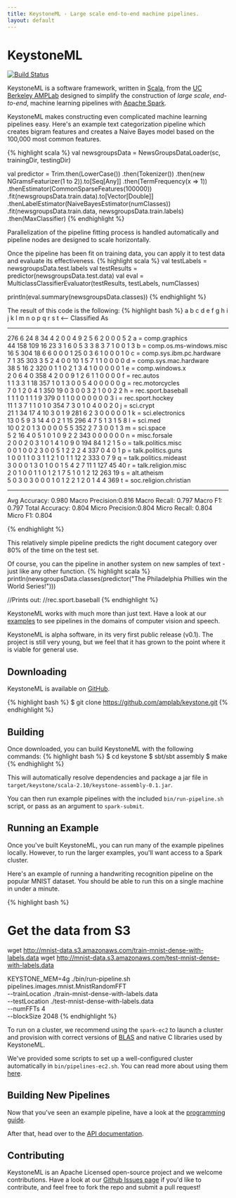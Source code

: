 ```yaml
---
title: KeystoneML - Large scale end-to-end machine pipelines.
layout: default
---
```


# KeystoneML
[![Build Status](https://amplab.cs.berkeley.edu/jenkins/job/KeystoneML/badge/icon)](https://amplab.cs.berkeley.edu/jenkins/job/KeystoneML/)

KeystoneML is a software framework, written in [Scala](http://scala-lang.org/), from the [UC Berkeley AMPLab](http://amplab.cs.berkeley.edu/) designed to simplify the construction of *large scale*, *end-to-end*, machine learning pipelines with [Apache Spark](http://spark.apache.org/).

KeystoneML makes constructing even complicated machine learning pipelines easy. Here's an example text categorization pipeline which creates bigram features and creates a Naive Bayes model based on the 100,000 most common features.

{% highlight scala %}
val newsgroupsData = NewsGroupsDataLoader(sc, trainingDir, testingDir)

val predictor = Trim.then(LowerCase())
  .then(Tokenizer())
  .then(new NGramsFeaturizer(1 to 2)).to[Seq[Any]]
  .then(TermFrequency(x => 1))
  .thenEstimator(CommonSparseFeatures(100000))
  .fit(newsgroupsData.train.data).to[Vector[Double]]
  .thenLabelEstimator(NaiveBayesEstimator(numClasses))
  .fit(newsgroupsData.train.data, newsgroupsData.train.labels)
  .then(MaxClassifier)
{% endhighlight %}

Parallelization of the pipeline fitting process is handled automatically and pipeline nodes are designed to scale horizontally.

Once the pipeline has been fit on training data, you can apply it to test data and evaluate its effectiveness.
{% highlight scala %}
val testLabels = newsgroupsData.test.labels
val testResults = predictor(newsgroupsData.test.data)
val eval = MulticlassClassifierEvaluator(testResults, testLabels, numClasses)

println(eval.summary(newsgroupsData.classes))
{% endhighlight %}

The result of this code is the following:
{% highlight bash %}
a    b    c    d    e    f    g    h    i    j    k    l    m    n    o    p    q    r    s    t    <-- Classified As             
--   --   --   --   --   --   --   --   --   --   --   --   --   --   --   --   --   --   --   --   --                            
276  6    24   8    34   4    2    0    0    4    9    2    5    6    2    0    0    0    5    2    a = comp.graphics             
44   158  109  16   23   3    1    6    0    5    3    3    8    3    7    1    0    0    1    3    b = comp.os.ms-windows.misc   
16   5    304  18   6    6    0    0    0    1    25   0    3    6    1    0    0    0    1    0    c = comp.sys.ibm.pc.hardware  
7    1    35   303  3    5    2    4    0    0    10   1    5    7    1    1    0    0    0    0    d = comp.sys.mac.hardware     
38   5    16   2    320  0    1    1    0    2    1    3    4    1    0    0    0    0    0    1    e = comp.windows.x            
2    0    6    4    0    358  4    2    0    0    9    1    2    6    1    1    0    0    0    0    f = rec.autos                 
1    1    3    3    1    18   357  1    0    1    3    0    0    5    4    0    0    0    0    0    g = rec.motorcycles           
7    0    1    2    0    4    1    350  19   0    3    0    0    3    2    1    0    0    2    2    h = rec.sport.baseball        
1    1    1    0    1    1    1    9    379  0    1    1    0    0    0    0    0    0    0    3    i = rec.sport.hockey          
11   1    3    7    1    1    0    1    0    354  7    3    0    1    0    4    0    0    2    0    j = sci.crypt                 
21   1    34   17   4    10   3    0    1    9    281  6    2    3    0    0    0    0    0    1    k = sci.electronics           
13   0    5    9    3    14   4    0    2    1    15   296  4    7    5    1    3    1    5    8    l = sci.med                   
10   0    2    0    1    3    0    0    0    0    5    5    352  2    7    3    0    0    1    3    m = sci.space                 
5    2    16   4    0    5    1    0    1    0    9    2    2    343  0    0    0    0    0    0    n = misc.forsale              
2    0    0    2    0    3    1    0    1    4    1    0    9    0    194  84   1    2    1    5    o = talk.politics.misc        
0    0    1    0    0    2    3    0    0    5    1    2    2    2    4    337  0    4    0    1    p = talk.politics.guns        
1    0    0    1    1    0    3    1    1    2    1    0    1    1    12   2    333  0    7    9    q = talk.politics.mideast     
3    0    0    0    1    3    0    1    0    0    1    5    4    2    7    11   1    127  45   40   r = talk.religion.misc        
2    0    1    0    0    1    1    0    1    2    1    7    5    1    0    1    2    12   263  19   s = alt.atheism               
5    0    3    0    3    0    0    0    1    0    1    2    2    1    2    0    1    4    4    369  t = soc.religion.christian    
--   --   --   --   --   --   --   --   --   --   --   --   --   --   --   --   --   --   --   --   --                            
Avg Accuracy:	0.980
Macro Precision:0.816
Macro Recall:	0.797
Macro F1:	0.797
Total Accuracy:	0.804
Micro Precision:0.804
Micro Recall:	0.804
Micro F1:	0.804
     

{% endhighlight %}

This relatively simple pipeline predicts the right document category over 80% of the time on the test set.

Of course, you can the pipeline in another system on new samples of text - just like any other function.
{% highlight scala %}
println(newsgroupsData.classes(predictor("The Philadelphia Phillies win the World Series!")))

//Prints out:
//rec.sport.baseball
{% endhighlight %}

KeystoneML works with much more than just text. Have a look at our [examples](examples.html) to see pipelines in the domains of computer vision and speech.

KeystoneML is alpha software, in its very first public release (v0.1).
The project is still very young, but we feel that it has grown to the point where it is viable for general use.

## Downloading

KeystoneML is available on [GitHub](http://github.com/amplab/keystone/). 

{% highlight bash %}
$ git clone https://github.com/amplab/keystone.git
{% endhighlight %}


## Building

Once downloaded, you can build KeystoneML with the following commands:
{% highlight bash %}
$ cd keystone
$ sbt/sbt assembly
$ make
{% endhighlight %}

This will automatically resolve dependencies and package a jar file in `target/keystone/scala-2.10/keystone-assembly-0.1.jar`.

You can then run example pipelines with the included `bin/run-pipeline.sh` script, or pass as an argument to `spark-submit`.


## Running an Example

Once you've built KeystoneML, you can run many of the example pipelines locally.
However, to run the larger examples, you'll want access to a Spark cluster.

Here's an example of running a handwriting recognition pipeline on the popular MNIST dataset. 
You should be able to run this on a single machine in under a minute.

{% highlight bash %}
# Get the data from S3
wget http://mnist-data.s3.amazonaws.com/train-mnist-dense-with-labels.data
wget http://mnist-data.s3.amazonaws.com/test-mnist-dense-with-labels.data

KEYSTONE_MEM=4g ./bin/run-pipeline.sh \
  pipelines.images.mnist.MnistRandomFFT \
  --trainLocation ./train-mnist-dense-with-labels.data \
  --testLocation ./test-mnist-dense-with-labels.data \
  --numFFTs 4 \
  --blockSize 2048
{% endhighlight %}

To run on a cluster, we recommend using the `spark-ec2` to launch a cluster and provision with correct versions of [BLAS](http://www.netlib.org/blas/) and native C libraries used by KeystoneML.

We've provided some scripts to set up a well-configured cluster automatically in `bin/pipelines-ec2.sh`. You can read more about using them [here](running_pipelines.html).

## Building New Pipelines

Now that you've seen an example pipeline, have a look at the [programming guide](programming_guide.html). 

After that, head over to the [API documentation](api/).

## Contributing

KeystoneML is an Apache Licensed open-source project and we welcome contributions.
Have a look at our [Github Issues page](http://github.com/amplab/keystone/issues) if you'd like to contribute, and feel free to fork the repo and submit a pull request!

